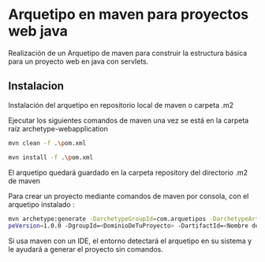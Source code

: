 # Arquetipo en maven para proyectos web java

Realización de un Arquetipo de maven para construir la estructura básica para un proyecto web en java con servlets.



## Instalacion

Instalación del arquetipo en repositorio local de maven o carpeta .m2

Ejecutar los siguientes comandos de maven una vez se está en la carpeta raíz archetype-webapplication
```bash
mvn clean -f .\pom.xml
```

```bash
mvn install -f .\pom.xml
```

El arquetipo quedará guardado en la carpeta repository del directorio .m2 de maven

Para crear un proyecto mediante comandos de maven por consola, con el arquetipo instalado :

```bash
mvn archetype:generate -DarchetypeGroupId=com.arquetipos -DarchetypeArtifactId=archetype-webapplication -Darchety
peVersion=1.0.0 -DgroupId=<DominioDeTuProyecto> -DartifactId=<Nombre de tu proyecto> -Dversion=<Version de tu proyecto>
```
Si usa maven con un IDE, el entorno detectará el arquetipo en su sistema y le ayudará a generar el proyecto sin comandos.
